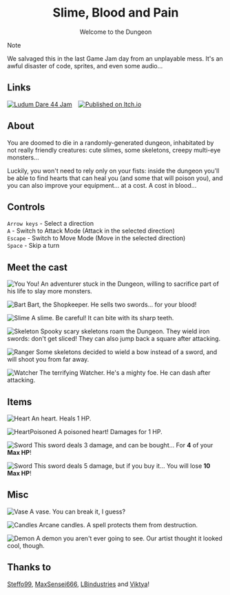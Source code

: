 <div align="center">

# Slime, Blood and Pain

Welcome to the Dungeon

</div>

> [!Note]
>
> We salvaged this in the last Game Jam day from an unplayable mess. It's an awful disaster of code, sprites, and even some audio...

## Links

[![Ludum Dare 44 Jam](https://img.shields.io/badge/ludum_dare_44-jam-%23ee5533)](https://ldjam.com/events/ludum-dare/44/slime-blood-and-pain)
 
[![Published on Itch.io](https://img.shields.io/badge/itch.io-published-%2390ce59)](https://steffo.itch.io/slime-blood-and-pain)

## About

You are doomed to die in a randomly-generated dungeon, inhabitated by not really friendly creatures: cute slimes, some skeletons, creepy multi-eye monsters...

Luckily, you won't need to rely only on your fists: inside the dungeon you'll be able to find hearts that can heal you (and some that will poison you), and you can also improve your equipment... at a cost. A cost in blood...

## Controls

`Arrow keys` - Select a direction  
`A` - Switch to Attack Mode (Attack in the selected direction)  
`Escape` - Switch to Move Mode (Move in the selected direction)  
`Space` - Skip a turn  

## Meet the cast

![](https://media.githubusercontent.com/media/Steffo99/slime-blood-and-pain/master/Assets/Sprites/ChMov1.png "You")
You! An adventurer stuck in the Dungeon, willing to sacrifice part of his life to slay more monsters.

![](https://media.githubusercontent.com/media/Steffo99/slime-blood-and-pain/master/Assets/Sprites/ShopKeepah.png "Bart")
Bart, the Shopkeeper. He sells two swords... for your blood!

![](https://media.githubusercontent.com/media/Steffo99/slime-blood-and-pain/master/Assets/Sprites/Slime.png "Slime")
A slime. Be careful! It can bite with its sharp teeth.

![](https://media.githubusercontent.com/media/Steffo99/slime-blood-and-pain/master/Assets/Sprites/SkeletonWithArmorandSword.png "Skeleton")
Spooky scary skeletons roam the Dungeon. They wield iron swords: don't get sliced! They can also jump back a square after attacking.

![](https://media.githubusercontent.com/media/Steffo99/slime-blood-and-pain/master/Assets/Sprites/SkeletonArcher.png "Ranger")
Some skeletons decided to wield a bow instead of a sword, and will shoot you from far away.

![](https://media.githubusercontent.com/media/Steffo99/slime-blood-and-pain/master/Assets/Sprites/WatcherFront.png "Watcher")
The terrifying Watcher. He's a mighty foe. He can dash after attacking.

## Items

![](https://media.githubusercontent.com/media/Steffo99/slime-blood-and-pain/master/Assets/Sprites/Heart.png "Heart")
An heart. Heals 1 HP.

![](https://media.githubusercontent.com/media/Steffo99/slime-blood-and-pain/master/Assets/Sprites/HeartPoisoned.png "HeartPoisoned")
A poisoned heart! Damages for 1 HP.

![](https://media.githubusercontent.com/media/Steffo99/slime-blood-and-pain/master/Assets/Sprites/WeaponSpadina.png "Sword")
This sword deals 3 damage, and can be bought... For **4** of your **Max HP**!

![](https://media.githubusercontent.com/media/Steffo99/slime-blood-and-pain/master/Assets/Sprites/WeaponSpadone.png "Sword")
This sword deals 5 damage, but if you buy it... You will lose **10 Max HP**!

## Misc

![](https://media.githubusercontent.com/media/Steffo99/slime-blood-and-pain/master/Assets/Sprites/VaseRandom.png "Vase")
A vase. You can break it, I guess?

![](https://media.githubusercontent.com/media/Steffo99/slime-blood-and-pain/master/Assets/Sprites/Candle1.png "Candles")
Arcane candles. A spell protects them from destruction.

![](https://media.githubusercontent.com/media/Steffo99/slime-blood-and-pain/master/Assets/Sprites/Demon.png "Demon")
A demon you aren't ever going to see. Our artist thought it looked cool, though.

## Thanks to

[Steffo99](https://github.com/Steffo99/), [MaxSensei666](https://github.com/MaxSensei666/), [LBindustries](https://github.com/LBindustries/) and [Viktya](https://github.com/Viktya/)!

